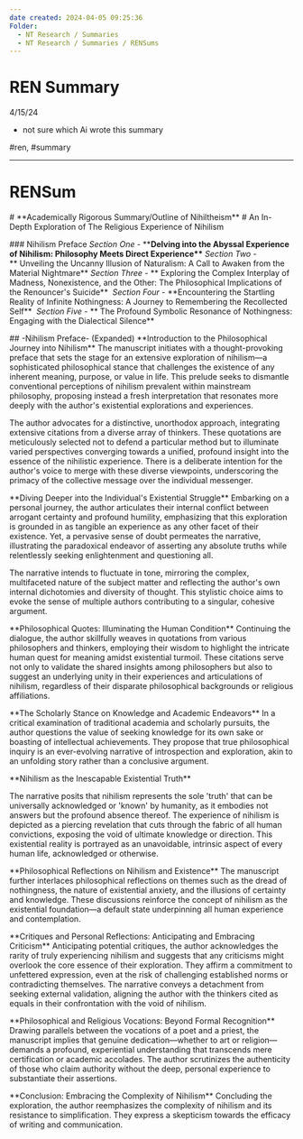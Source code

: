 ```yaml
---
date created: 2024-04-05 09:25:36
Folder:
  - NT Research / Summaries
  - NT Research / Summaries / RENSums
---
```


# REN Summary 

4/15/24

- not sure which Ai wrote this summary 

#ren, #summary

* * *

  

# RENSum

\# \*\*Academically Rigorous Summary/Outline of Nihiltheism\*\* # An In-Depth Exploration of The Religious Experience of Nihilism

  

\### Nihilism Preface _Section One_ - \*\***Delving into the Abyssal Experience of Nihilism: Philosophy Meets Direct Experience\*\*** _Section Two_ - \*\* Unveiling the Uncanny Illusion of Naturalism: A Call to Awaken from the Material Nightmare\*\* _Section Three_ - \*\* Exploring the Complex Interplay of Madness, Nonexistence, and the Other: The Philosophical Implications of the Renouncer's Suicide\*\*  _Section Four_ - \*\*Encountering the Startling Reality of Infinite Nothingness: A Journey to Remembering the Recollected Self\*\*  _Section Five_ - \*\* The Profound Symbolic Resonance of Nothingness: Engaging with the Dialectical Silence\*\* 

\## -Nihilism Preface- (Expanded) \*\*Introduction to the Philosophical Journey into Nihilism\*\* The manuscript initiates with a thought-provoking preface that sets the stage for an extensive exploration of nihilism—a sophisticated philosophical stance that challenges the existence of any inherent meaning, purpose, or value in life. This prelude seeks to dismantle conventional perceptions of nihilism prevalent within mainstream philosophy, proposing instead a fresh interpretation that resonates more deeply with the author's existential explorations and experiences.

The author advocates for a distinctive, unorthodox approach, integrating extensive citations from a diverse array of thinkers. These quotations are meticulously selected not to defend a particular method but to illuminate varied perspectives converging towards a unified, profound insight into the essence of the nihilistic experience. There is a deliberate intention for the author's voice to merge with these diverse viewpoints, underscoring the primacy of the collective message over the individual messenger.

\*\*Diving Deeper into the Individual's Existential Struggle\*\* Embarking on a personal journey, the author articulates their internal conflict between arrogant certainty and profound humility, emphasizing that this exploration is grounded in as tangible an experience as any other facet of their existence. Yet, a pervasive sense of doubt permeates the narrative, illustrating the paradoxical endeavor of asserting any absolute truths while relentlessly seeking enlightenment and questioning all.

The narrative intends to fluctuate in tone, mirroring the complex, multifaceted nature of the subject matter and reflecting the author's own internal dichotomies and diversity of thought. This stylistic choice aims to evoke the sense of multiple authors contributing to a singular, cohesive argument.

  

\*\*Philosophical Quotes: Illuminating the Human Condition\*\* Continuing the dialogue, the author skillfully weaves in quotations from various philosophers and thinkers, employing their wisdom to highlight the intricate human quest for meaning amidst existential turmoil. These citations serve not only to validate the shared insights among philosophers but also to suggest an underlying unity in their experiences and articulations of nihilism, regardless of their disparate philosophical backgrounds or religious affiliations.

  

\*\*The Scholarly Stance on Knowledge and Academic Endeavors\*\* In a critical examination of traditional academia and scholarly pursuits, the author questions the value of seeking knowledge for its own sake or boasting of intellectual achievements. They propose that true philosophical inquiry is an ever-evolving narrative of introspection and exploration, akin to an unfolding story rather than a conclusive argument.

  

\*\*Nihilism as the Inescapable Existential Truth\*\*

The narrative posits that nihilism represents the sole 'truth' that can be universally acknowledged or 'known' by humanity, as it embodies not answers but the profound absence thereof. The experience of nihilism is depicted as a piercing revelation that cuts through the fabric of all human convictions, exposing the void of ultimate knowledge or direction. This existential reality is portrayed as an unavoidable, intrinsic aspect of every human life, acknowledged or otherwise.

  

\*\*Philosophical Reflections on Nihilism and Existence\*\* The manuscript further interlaces philosophical reflections on themes such as the dread of nothingness, the nature of existential anxiety, and the illusions of certainty and knowledge. These discussions reinforce the concept of nihilism as the existential foundation—a default state underpinning all human experience and contemplation.

  

\*\*Critiques and Personal Reflections: Anticipating and Embracing Criticism\*\* Anticipating potential critiques, the author acknowledges the rarity of truly experiencing nihilism and suggests that any criticisms might overlook the core essence of their exploration. They affirm a commitment to unfettered expression, even at the risk of challenging established norms or contradicting themselves. The narrative conveys a detachment from seeking external validation, aligning the author with the thinkers cited as equals in their confrontation with the void of nihilism.

  

\*\*Philosophical and Religious Vocations: Beyond Formal Recognition\*\* Drawing parallels between the vocations of a poet and a priest, the manuscript implies that genuine dedication—whether to art or religion—demands a profound, experiential understanding that transcends mere certification or academic accolades. The author scrutinizes the authenticity of those who claim authority without the deep, personal experience to substantiate their assertions.

  

\*\*Conclusion: Embracing the Complexity of Nihilism\*\* Concluding the exploration, the author reemphasizes the complexity of nihilism and its resistance to simplification. They express a skepticism towards the efficacy of writing and communication.